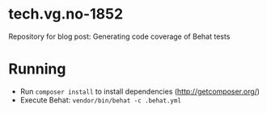 tech.vg.no-1852
===============
Repository for blog post: Generating code coverage of Behat tests

Running
=======
 * Run `composer install` to install dependencies (http://getcomposer.org/)
 * Execute Behat: `vendor/bin/behat -c .behat.yml`

